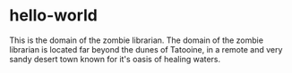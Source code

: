 # hello-world
This is the domain of the zombie librarian.
The domain of the zombie librarian is located far beyond the dunes of Tatooine, in a remote and very sandy desert town known for it's oasis of healing waters.
